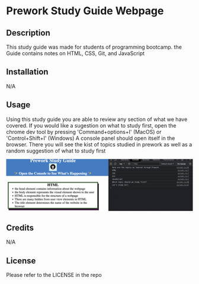 # Prework Study Guide Webpage

## Description

This study guide was made for students of programming bootcamp. the Guide contains notes on HTML, CSS, Git, and JavaScript

## Installation

N/A

## Usage

Using this study guide you are able to review any section of what we have covered. If you would like a sugestion on what to study first, open the chrome dev tool by pressing 'Command+options+I' (MacOS) or 'Control+Shift+I' (Windows) A console panel should open itself in the browser. There you will see the kist of topics studied in prework as well as a random suggestion of what to study first

![alt text](assets/images/webpage.png)

## Credits

N/A

## License

Please refer to the LICENSE in the repo
